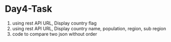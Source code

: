 # Day4-Task

1. using rest API URL, Display country flag
2. using rest API URL, Display country name, population, region, sub region
3. code to compare two json without order
